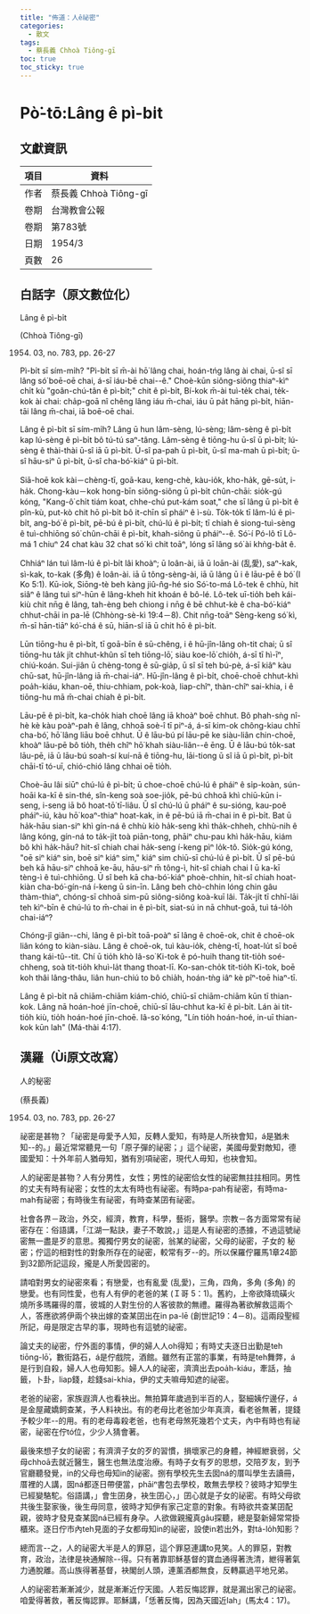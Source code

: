 ```yaml
---
title: "佈道：人ê祕密"
categories:
  - 散文
tags:
  - 蔡長義 Chhoà Tiông-gī
toc: true
toc_sticky: true
---
```


# Pò͘-tō:Lâng ê pì-bi̍t

## 文獻資訊

| 項目 | 資料 |
|---|---|
| 作者 | 蔡長義 Chhoà Tiông-gī |
| 卷期 | 台灣教會公報 |
| 卷期 | 第783號 |
| 日期 | 1954/3 |
| 頁數 | 26 |

## 白話字（原文數位化）

Lâng ê pì-bi̍t

(Chhoà Tiông-gī)

1954. 03, no. 783, pp. 26-27

Pì-bi̍t sī sím-mi̍h? "Pì-bi̍t sī m̄-ài hō͘ lâng chai, hoán-tńg lâng ài chai, ū-sî sī lâng só͘ boē-oē chai, á-sī iáu-bē chai--ê." Choè-kūn siông-siông thiaⁿ-kìⁿ chi̍t kù "goân-chú-tân ê pì-bi̍t;" chit ê pì-bi̍t, Bí-kok m̄-ài tuì-te̍k chai, te̍k-kok ài chai: cha̍p-goā nî chêng lâng iáu m̄-chai, iáu ū pa̍t hāng pì-bi̍t, hiān-tāi lâng m̄-chai, iā boē-oē chai.

Lâng ê pì-bi̍t sī sím-mi̍h? Lâng ū hun lâm-sèng, lú-sèng; lâm-sèng ê pì-bi̍t kap lú-sèng ê pì-bi̍t bô tú-tú saⁿ-tâng. Lâm-sèng ê tiōng-hu ū-sî ū pì-bi̍t; lú-sèng ê thài-thài ū-sî iā ū pì-bi̍t. Ū-sî pa-pah ū pì-bi̍t, ū-sî ma-mah ū pì-bi̍t; ū-sî hāu-siⁿ ū pì-bi̍t, ū-sî cha-bó͘-kiáⁿ ū pì-bi̍t.

Siā-hoē kok kài－chèng-tī, goā-kau, keng-chè, kàu-io̍k, kho-ha̍k, gē-su̍t, i-ha̍k. Chong-kàu－kok hong-bīn siông-siông ū pì-bi̍t chûn-chāi: sio̍k-gú kóng, "Kang-ô͘ chi̍t tiám koat, chhe-chú put-kám soat," che sī lâng ū pì-bi̍t ê pîn-kù, put-kò chit hō pì-bi̍t bô it-chīn sī pháiⁿ ê ì-sù. To̍k-to̍k tī lâm-lú ê pì-bi̍t, ang-bó͘ ê pì-bi̍t, pē-bú ê pì-bi̍t, chú-lú ê pì-bi̍t; tī chiah ê siong-tuì-sèng ê tuì-chhiōng só͘ chûn-chāi ê pì-bi̍t, khah-siông ū pháiⁿ--ê. Só͘-í Pó-lô tī Lô-má 1 chiuⁿ 24 chat kàu 32 chat só͘ kì chit toāⁿ, lóng sī lâng só͘ ài khǹg-ba̍t ê.

Chhiáⁿ lán tuì lâm-lú ê pì-bi̍t lâi khoàⁿ; ū loân-ài, iā ū loān-ài (乱愛), saⁿ-kak, sì-kak, to-kak (多角) ê loân-ài. iā ū tông-sèng-ài, iā ū lâng ū i ê lāu-pē ê bó͘ (I Ko 5:1). Kū-iok, Siōng-tè beh kàng jiû-n̂g-hé sio Só͘-to-má Lô-tek ê chhù, hit siâⁿ ê lâng tuì siⁿ-hūn ê lâng-kheh hit khoán ê bô-lé. Lô-tek uī-tio̍h beh kái-kiù chit nn̄g ê lâng, tah-èng beh chiong i nn̄g ê bē chhut-kè ê cha-bó͘-kiáⁿ chhut-chāi in pa-lē (Chhòng-sè-kì 19:4－8). Chit nn̄g-toāⁿ Sèng-keng só͘ kì, m̄-sī hān-tiāⁿ kó͘-chá ê sū, hiān-sî iā ū chit hō ê pì-bi̍t.

Lūn tiōng-hu ê pì-bi̍t, tī goā-bīn ê sū-chêng, i ê hū-jîn-lâng oh-tit chai; ū sî tiōng-hu ta̍k ji̍t chhut-khûn sī teh tiōng-lō͘, siàu koe-lō͘ chio̍h, á-sī tī hì-īⁿ, chiú-koán. Sui-jiân ū chèng-tong ê sū-gia̍p, ū sî sī teh bú-pè, á-sī kiâⁿ kàu chū-sat, hū-jîn-lâng iā m̄-chai-iáⁿ. Hū-jîn-lâng ê pì-bi̍t, choē-choē chhut-khì poa̍h-kiáu, khan-oē, thiu-chhiam, pok-koà, liap-chîⁿ, thàn-chîⁿ sai-khia, i ê tiōng-hu mā m̄-chai chiah ê pì-bi̍t.

Lāu-pē ê pì-bi̍t, ka-cho̍k hiah choē lâng iā khoàⁿ boē chhut. Bô phah-sǹg nî-hè kè kàu poàⁿ-pah ê lâng, chhoā soè-î tī piⁿ-á, á-sī kim-ok chông-kiau chhī cha-bó͘, hō͘ lâng liāu boē chhut. Ū ê lāu-bú pí lāu-pē ke siàu-liân chin-choē, khoàⁿ lāu-pē bô tio̍h, the̍h chîⁿ hō͘ khah siàu-liân--ê ēng. Ū ê lāu-bú to̍k-sat lāu-pē, iā ū lāu-bú soah-sí kuí-nā ê tiōng-hu, lāi-tiong ū sî iā ū pì-bi̍t, pì-bi̍t chāi-tī tó-uī, chió-chió lâng chhai oē tio̍h.

Choè-āu lâi siūⁿ chú-lú ê pì-bi̍t; ū choe-choē chú-lú ê pháiⁿ ê si̍p-koàn, sún-hoāi ka-kī ê sin-thé, sîn-keng soà soe-jio̍k, pē-bú chhoā khì chiū-kūn i-seng, i-seng iā bô hoat-tō͘ tī-liâu. Ū sî chú-lú ū pháiⁿ ê su-sióng, kau-poê pháiⁿ-iú, kàu hō͘ koaⁿ-thiaⁿ hoat-kak, in ê pē-bú iā m̄-chai in ê pì-bi̍t. Bat ū ha̍k-hāu sian-siⁿ khì gín-ná ê chhù kiò ha̍k-seng khì tha̍k-chheh, chhù-nih ê lâng kóng, gín-ná to ta̍k-ji̍t toà piān-tong, phāiⁿ chu-pau khì ha̍k-hāu, kiám bô khì ha̍k-hāu? hit-sî chiah chai ha̍k-seng í-keng pìⁿ lo̍k-tô. Sio̍k-gú kóng, "oē siⁿ kiáⁿ sin, boē siⁿ kiáⁿ sim," kiáⁿ sim chiū-sī chú-lú ê pì-bi̍t. Ū sî pē-bú beh kā hāu-siⁿ chhoā ke-āu, hāu-siⁿ m̄ tông-ì, hit-sî chiah chai I ū ka-kī tèng-ì ê tuì-chhiōng. Ū sî beh kā cha-bó͘-kiáⁿ phoè-chhin, hit-sî chiah hoat-kiàn cha-bó͘-gín-ná í-keng ū sin-īn. Lâng beh chò-chhin lóng chin gâu thàm-thiaⁿ, chóng-sī chhoā sim-pū siông-siông koà-kuī lâi. Ta̍k-ji̍t tī chhī-lāi teh kìⁿ-bīn ê chú-lú to m̄-chai in ê pì-bi̍t, siat-sú in nā chhut-goā, tuì tá-lo̍h chai-iáⁿ?

Chóng-jî giân--chi, lâng ê pì-bi̍t toā-poàⁿ sī lâng ê choē-ok, chit ê choē-ok liân kóng to kiàn-siàu. Lâng ê choē-ok, tuì kàu-io̍k, chèng-tī, hoat-lu̍t sī boē thang kái-tû--tit. Chí ū tio̍h khò Iâ-so͘ Ki-tok ê pó-huih thang tit-tio̍h soé-chheng, soà tit-tio̍h khuì-la̍t thang thoat-lī. Ko-san-cho̍k tit-tio̍h Ki-tok, boē koh thâi lâng-thâu, liân hun-chiú to bô chia̍h, hoán-tǹg iâⁿ kè pîⁿ-toē hiaⁿ-tī.

Lâng ê pì-bi̍t nā chiām-chiām kiám-chió, chiū-sī chiām-chiām kūn tī thian-kok. Lâng nā hoán-hoé jīn-choē, chiū-sī lāu-chhut ka-kī ê pì-bi̍t. Lán ài tit-tio̍h kiù, tio̍h hoán-hoé jīn-choē. Iâ-so͘ kóng, "Lín tio̍h hoán-hoé, in-uī thian-kok kūn lah" (Má-thài 4:17).

## 漢羅（Ùi原文改寫）

人的秘密

(蔡長義)

1954. 03, no. 783, pp. 26-27

祕密是甚物？「祕密是毋愛予人知，反轉人愛知，有時是人所袂會知，á是猶未知--的。」最近常常聽見一句「原子彈的祕密；」這个祕密，美國毋愛對敵知，德國愛知：十外年前人猶毋知，猶有別項祕密，現代人毋知，也袂會知。

人的祕密是甚物？人有分男性，女性；男性的祕密佮女性的祕密無拄拄相同。男性的丈夫有時有祕密；女性的太太有時也有祕密。有時pa-pah有祕密，有時ma-mah有祕密；有時後生有祕密，有時查某囝有祕密。

社會各界－政治，外交，經濟，教育，科學，藝術，醫學。宗教－各方面常常有祕密存在：俗語講，「江湖一點訣，妻子不敢說，」這是人有祕密的憑據，不過這號祕密無一盡是歹的意思。獨獨佇男女的祕密，翁某的祕密，父母的祕密，子女的 秘密；佇這的相對性的對象所存在的祕密，較常有歹--的。所以保羅佇羅馬1章24節到32節所記這段，攏是人所愛囥密的。

請咱對男女的祕密來看；有戀愛，也有亂愛 (乱愛)，三角，四角，多角 (多角) 的戀愛。也有同性愛，也有人有伊的老爸的某 (Ｉ哥 5：1)。舊約，上帝欲降琉磺火燒所多瑪羅得的厝，彼城的人對生份的人客彼款的無禮。羅得為著欲解救這兩个人，答應欲將伊兩个袂出嫁的查某囝出在in pa-lē (創世記19：4－8)。這兩段聖經所記，毋是限定古早的事，現時也有這號的祕密。

論丈夫的祕密，佇外面的事情，伊的婦人人oh得知；有時丈夫逐日出勤是teh tiōng-lō͘，數街路石，á是佇戲院，酒館。雖然有正當的事業，有時是teh舞弊，á是行到自殺，婦人人也毋知影。婦人人的祕密，濟濟出去poa̍h-kiáu，牽話，抽籤，卜卦，liap錢，趁錢sai-khia，伊的丈夫嘛毋知遮的祕密。

老爸的祕密，家族遐濟人也看袂出。無拍算年歲過到半百的人，娶細姨佇邊仔，á是金屋藏嬌飼查某，予人料袂出。有的老母比老爸加少年真濟，看老爸無著，提錢予較少年--的用。有的老母毒殺老爸，也有老母煞死幾若个丈夫，內中有時也有祕密，祕密在佇tó位，少少人猜會著。

最後來想子女的祕密；有濟濟子女的歹的習慣，損壞家己的身體，神經紲衰弱，父母chhoā去就近醫生，醫生也無法度治療。有時子女有歹的思想，交陪歹友，到予官廳聽發覺，in的父母也毋知in的祕密。捌有學校先生去囡ná的厝叫學生去讀冊，厝裡的人講，囡ná都逐日帶便當，phāiⁿ書包去學校，敢無去學校？彼時才知學生已經變駱駝。俗語講，」會生囝身，袂生囝心，」囝心就是子女的祕密。有時父母欲共後生娶家後，後生毋同意，彼時才知伊有家己定意的對象。有時欲共查某囝配親，彼時才發見查某囡ná已經有身孕。人欲做親攏真gâu探聽，總是娶新婦常常掛櫃來。逐日佇市內teh見面的子女都毋知in的祕密，設使in若出外，對tá-lo̍h知影？

總而言--之，人的祕密大半是人的罪惡，這个罪惡連講to見笑。人的罪惡，對教育，政治，法律是袂通解除--得。只有著靠耶穌基督的寶血通得著洗清，紲得著氣力通脫離。高山族得著基督，袂閣刣人頭，連薰酒都無食，反轉贏過平地兄弟。

人的祕密若漸漸減少，就是漸漸近佇天國。人若反悔認罪，就是漏出家己的祕密。咱愛得著救，著反悔認罪。耶穌講，「恁著反悔，因為天國近lah」(馬太4：17)。
